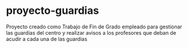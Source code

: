 # proyecto-guardias
Proyecto creado como Trabajo de Fin de Grado empleado para gestionar las guardias del centro y realizar avisos a los profesores que deban de acudir a cada una de las guardias
